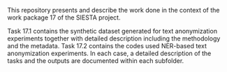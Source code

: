 This repository presents and describe the work done in the context of the work package 17 of the SIESTA project.

Task 17.1 contains the synthetic dataset generated for text anonymization experiments together with detailed description including the methodology and the metadata. Task 17.2 contains the codes used NER-based text anonymization experiments. In each case, a detailed description of the tasks and the outputs are documented within each subfolder.
